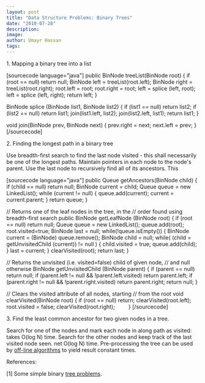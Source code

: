 ```yaml
---
layout: post
title: "Data Structure Problems: Binary Trees"
date: "2010-07-28"
description:
image: 
author: Umayr Hassan
tags:
---
```


1\. Mapping a binary tree into a list

\[sourcecode language="java"\] public BinNode treeList(BinNode root) { if (root == null) return null; BinNode left = treeList(root.left); BinNode right = treeList(root.right); root.left = root; root.right = root; left = splice (left, root); left = splice (left, right); return left; }

BinNode splice (BinNode list1, BinNode list2) { if (list1 == null) return list2; if (list2 == null) return list1; join(list1.left, list2); join(list2.left, list1); return list1; }

void join(BinNode prev, BinNode next) { prev.right = next; next.left = prev; } \[/sourcecode\]

2\. Finding the longest path in a binary tree

Use breadth-first search to find the last node visited - this shall necessarily be one of the longest paths. Maintain pointers in each node to the node's parent. Use the last node to recursively find all of its ancestors. This

\[sourcecode language="java"\] public Queue getAncestors(BinNode child) { if (child == null) return null; BinNode current = child; Queue queue = new LinkedList(); while (current != null) { queue.add(current); current = current.parent; } return queue; }

// Returns one of the leaf nodes in the tree, in the // order found using breadth-first search public BinNode getLeafNode (BinNode root) { if (root == null) return null; Queue queue = new LinkedList(); queue.add(root); root.visited=true; BinNode last = null; while(!queue.isEmpty()) { BinNode current = (BinNode) queue.remove(); BinNode child = null; while( (child = getUnvisitedChild (current)) != null ) { child.visited = true; queue.add(child); } last = current; } clearVisited(root); return last; }

// Returns the unvisited (i.e. visited=false) child of given node, // and null otherwise BinNode getUnvisitedChild (BinNode parent) { if (parent == null) return null; if (parent.left != null &amp;&amp; !parent.left.visited) return parent.left; if (parent.right != null &amp;&amp; !parent.right.visited) return parent.right; return null; }

// Clears the visited attribute of all nodes, starting // from the root void clearVisited(BinNode root) { if (root == null) return; clearVisited(root.left); root.visited = false; clearVisited(root.right);         } \[/sourcecode\]

3\. Find the least common ancestor for two given nodes in a tree.

Search for one of the nodes and mark each node in along path as visited: takes O(log N) time. Search for the other nodes and keep track of the last visited node seen. net O(log N) time. Pre-processing the tree can be used by [off-line algorithms](http://en.wikipedia.org/wiki/Lowest_common_ancestor) to yield result constant times.

References:

\[1\] Some simple binary [tree problems](http://cslibrary.stanford.edu/110/BinaryTrees.html).
